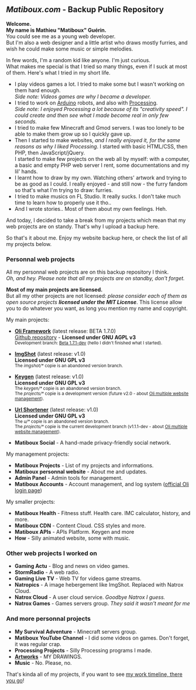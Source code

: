 ## *Matiboux.com* - Backup Public Repository

**Welcome.**  
**My name is Mathieu "Matiboux" Guérin.**  
You could see me as a young web developer.  
But I'm also a web designer and a little artist who draws mostly furries, and wish he could make some music or simple melodies.

In few words, I'm a random kid like anyone. I'm just curious.  
What makes me special is that I tried so many things, even if I suck at most of them. Here's what I tried in my short life.

- I play videos games a lot. I tried to make some but I wasn't working on them hard enough.  
*Side note: Videos games are why I became a developer.*
- I tried to work on [Arduino](https://www.arduino.cc/) robots, and also with [Processing](https://processing.org/).  
*Side note: I enjoyed Processing a lot because of its "creativity speed". I could create and then see what I made become real in only few seconds.*
- I tried to make few Minecraft and Gmod servers. I was too lonely to be able to make them grow up so I quickly gave up.
- Then I started to make websites, *and I really enjoyed it, for the same reasons as why I liked Processing*. I started with basic HTML/CSS, then PHP, then JavaScript/jQuery.  
I started to make few projects on the web all by myself: with a computer, a basic and empty PHP web server I rent, some documentations and my lil' hands.
- I learnt how to draw by my own. Watching others' artwork and trying to be as good as I could. I really enjoyed - and still now - the furry fandom so that's what I'm trying to draw: furries.
- I tried to make musics on FL Studio. It really sucks. I don't take much time to learn how to properly use it tho..
- And I wrote stories.. Most of them about my own feelings. Heh.

And today, I decided to take a break from my projects which mean that my web projects are on standy. That's why I upload a backup here.

So that's it about me.
Enjoy my website backup here, or check the list of all my projects below.

### Personnal web projects

All my personnal web projects are on this backup repository I think.  
*Oh, and hey. Please note that all my projects are on standby, don't forget.*

**Most of my main projects are licensed.**  
But all my other projects are not licensed: _please consider each of them as open source projects **licensed under the MIT License**_. This license allow you to do whatever you want, as long you mention my name and copyright.

My main projects:

- [**Oli Framework**](https://oliframework.github.io/Oli/) (latest release: BETA 1.7.0)  
[Github repository](https://github.com/OliFramework/Oli) - **Licensed under GNU AGPL v3**  
<small>Development branch: [Beta 1.7.1-dev](https://github.com/OliFramework/Oli/tree/beta-1.7.1) (hello I didn't finished what I started).</small>

- [**ImgShot**](https://github.com/matiboux/ImgShot) (latest release: v1.0)  
**Licensed under GNU GPL v3**  
<small>The _imgshot/*_ copie is an abandoned version branch.</small>

- [**Keygen**](https://github.com/matiboux/KeyGen) (latest release: v1.0)  
**Licensed under GNU GPL v3**  
<small>The _keygen/*_ copie is an abandoned version branch.</small>  
<small>The _projects/*_ copie is a development version (future v2.0 - about [Oli multiple website management](https://github.com/OliFramework/Oli)).</small>

- [**Url Shortener**](https://github.com/matiboux/KeyGen) (latest release: v1.0)  
**Licensed under GNU GPL v3**  
<small>The _u/*_ copie is an abandoned version branch.</small>  
<small>The _projects/*_ copie is the current development branch (v1.1.1-dev - about [Oli multiple website management](https://github.com/OliFramework/Oli)).</small>

- **Matiboux Social** - A hand-made privacy-friendly social network.

My management projects:

- **Matiboux Projects** - List of my projects and informations.
- **Matiboux personnal website** - About me and updates.
- **Admin Panel** - Admin tools for management.
- **Matiboux Accounts** - Account management, and log system ([official Oli login page](https://gist.github.com/matiboux/38f1057947c26b8ccf234da8b47e20b3))

My smaller projects: 

- **Matiboux Health** - Fitness stuff. Health care. IMC calculator, history, and more. 
- **Matiboux CDN** - Content Cloud. CSS styles and more. 
- **Matiboux APIs** - APIs Platform. Keygen and more
- **How** - Silly animated website, some with music.

### Other web projects I worked on

- **Gaming Actu** - Blog and news on video games.
- **StormRadio** - A web radio.
- **Gaming Live TV** - Web TV for videos game streams.
- **Natropics** - A image hebergement like ImgShot. Replaced with Natrox Cloud. 
- **Natrox Cloud** - A user cloud service. *Goodbye Natrox I guess.*
- **Natrox Games** - Games servers group. *They said it wasn't meant for me*

### And more personnal projects

- **My Survival Adventure** - Minecraft servers group.
- **Matiboux YouTube Channel** - I did some videos on games. Don't forget, it was regular crap.
- **Processing Projects** - Silly Processing programs I made.
- [**Artworks**](https://www.instagram.com/matiboux/) - MY DRAWINGS.
- **Music** - No. Please, no.

That's kinda all of my projects, if you want to see [my work timeline, there you go](https://docs.google.com/spreadsheets/d/1-l_yHfnvMfy3f-IDBz1458rClvve-mDzstMuoPb-4ww/edit?usp=sharing)!
